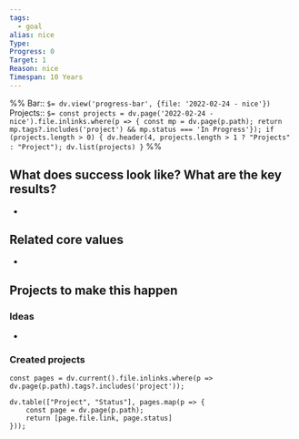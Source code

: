 ```yaml
---
tags:
  - goal
alias: nice
Type: 
Progress: 0
Target: 1
Reason: nice
Timespan: 10 Years
---
```

%%
Bar:: `$= dv.view('progress-bar', {file: '2022-02-24 - nice'})`
Projects:: `$= const projects = dv.page('2022-02-24 - nice').file.inlinks.where(p => { const mp = dv.page(p.path); return mp.tags?.includes('project') && mp.status === 'In Progress'}); if (projects.length > 0) { dv.header(4, projects.length > 1 ? "Projects" : "Project"); dv.list(projects) }`
%%


## What does success look like? What are the key results?
- 


## Related core values
- 

## Projects to make this happen
### Ideas
- 

### Created projects
```dataviewjs
const pages = dv.current().file.inlinks.where(p => dv.page(p.path).tags?.includes('project'));

dv.table(["Project", "Status"], pages.map(p => {
	const page = dv.page(p.path); 
	return [page.file.link, page.status]
}));
```


